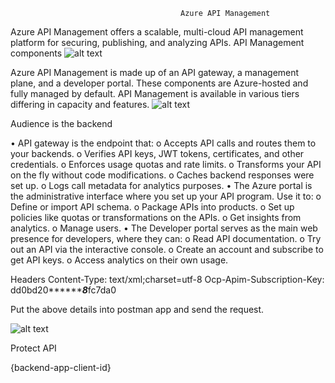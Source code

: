                                           Azure API Management
Azure API Management offers a scalable, multi-cloud API management platform for securing, publishing, and analyzing APIs.
API Management components
 ![alt text](https://learn.microsoft.com/en-us/azure/api-management/media/api-management-key-concepts-experiment/api-management-components.png)

Azure API Management is made up of an API gateway, a management plane, and a developer portal. These components are Azure-hosted and fully managed by default. API Management is available in various tiers differing in capacity and features.
 ![alt text](https://learn.microsoft.com/en-us/azure/api-management/media/api-management-howto-oauth2/overview-graphic-azure-ad.png)

 





Audience is the backend
 
•	 API gateway is the endpoint that:
o	Accepts API calls and routes them to your backends.
o	Verifies API keys, JWT tokens, certificates, and other credentials.
o	Enforces usage quotas and rate limits.
o	Transforms your API on the fly without code modifications.
o	Caches backend responses were set up.
o	Logs call metadata for analytics purposes.
•	The Azure portal is the administrative interface where you set up your API program. Use it to:
o	Define or import API schema.
o	Package APIs into products.
o	Set up policies like quotas or transformations on the APIs.
o	Get insights from analytics.
o	Manage users.
•	The Developer portal serves as the main web presence for developers, where they can:
o	Read API documentation.
o	Try out an API via the interactive console.
o	Create an account and subscribe to get API keys.
o	Access analytics on their own usage.
 


Headers
Content-Type: text/xml;charset=utf-8
Ocp-Apim-Subscription-Key: dd0bd20*********8***fc7da0
 
Put the above details into postman app and send the request.
 
![alt text](https://learn.microsoft.com/en-us/azure/api-management/media/set-edit-policies/form-editor.png)


Protect API


<validate-jwt header-name="Authorization" failed-validation-httpcode="401" failed-validation-error-message="Unauthorized. Access token is missing or invalid.">
    <openid-config url="https://login.microsoftonline.com/{aad-tenant}/v2.0/.well-known/openid-configuration" />
    <required-claims>
        <claim name="aud">
            <value>{backend-app-client-id}</value>
        </claim>
    </required-claims>
</validate-jwt>
